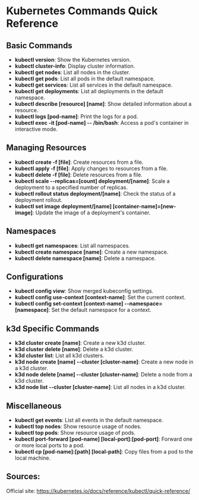 # Kubernetes Commands Quick Reference

## Basic Commands
- **kubectl version**: Show the Kubernetes version.
- **kubectl cluster-info**: Display cluster information.
- **kubectl get nodes**: List all nodes in the cluster.
- **kubectl get pods**: List all pods in the default namespace.
- **kubectl get services**: List all services in the default namespace.
- **kubectl get deployments**: List all deployments in the default namespace.
- **kubectl describe [resource] [name]**: Show detailed information about a resource.
- **kubectl logs [pod-name]**: Print the logs for a pod.
- **kubectl exec -it [pod-name] -- /bin/bash**: Access a pod's container in interactive mode.

## Managing Resources
- **kubectl create -f [file]**: Create resources from a file.
- **kubectl apply -f [file]**: Apply changes to resources from a file.
- **kubectl delete -f [file]**: Delete resources from a file.
- **kubectl scale --replicas=[count] deployment/[name]**: Scale a deployment to a specified number of replicas.
- **kubectl rollout status deployment/[name]**: Check the status of a deployment rollout.
- **kubectl set image deployment/[name] [container-name]=[new-image]**: Update the image of a deployment's container.

## Namespaces
- **kubectl get namespaces**: List all namespaces.
- **kubectl create namespace [name]**: Create a new namespace.
- **kubectl delete namespace [name]**: Delete a namespace.

## Configurations
- **kubectl config view**: Show merged kubeconfig settings.
- **kubectl config use-context [context-name]**: Set the current context.
- **kubectl config set-context [context-name] --namespace=[namespace]**: Set the default namespace for a context.

## k3d Specific Commands
- **k3d cluster create [name]**: Create a new k3d cluster.
- **k3d cluster delete [name]**: Delete a k3d cluster.
- **k3d cluster list**: List all k3d clusters.
- **k3d node create [name] --cluster [cluster-name]**: Create a new node in a k3d cluster.
- **k3d node delete [name] --cluster [cluster-name]**: Delete a node from a k3d cluster.
- **k3d node list --cluster [cluster-name]**: List all nodes in a k3d cluster.

## Miscellaneous
- **kubectl get events**: List all events in the default namespace.
- **kubectl top nodes**: Show resource usage of nodes.
- **kubectl top pods**: Show resource usage of pods.
- **kubectl port-forward [pod-name] [local-port]:[pod-port]**: Forward one or more local ports to a pod.
- **kubectl cp [pod-name]:[path] [local-path]**: Copy files from a pod to the local machine.

## Sources:
Official site:
  https://kubernetes.io/docs/reference/kubectl/quick-reference/
